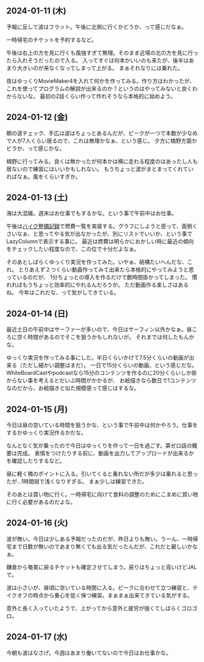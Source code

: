 ## 2024-01-11 (木)

予報に反して波はフラット。午後に北側に行くかどうか、って感じだなぁ。

一時帰宅のチケットを予約するなど。

午後は右上の方を見に行くも風強すぎて無理。そのまま近場の北の方を見に行ったら入れそうだったので入る。
入ってすぐは何本かいいのも来たが、後半はあまり大きいのが来なくなってしまって上がる。
まぁそれなりには乗れた。

夜はゆっくりMovieMaker4を入れて何かを作ってみる。作り方はわかったが、これを使ってプログラムの解説が出来るのか？というのはやってみないと良くわからないな。
最初の2話くらい作って作れそうなら本格的に始めよう。

## 2024-01-12 (金)

朝の波チェック、手広は波はちょっとあるんだが、ピークが一つで本数が少なめで人が7人くらい居るので、これは無理かなぁ、という感じ。
夕方に楠野方面かビラか、って感じかな。

楠野に行ってみる。良くは無かったが何本かは横に走れる程度のはあったし人も居ないので練習にはいいかもしれない。
もうちょっと波がまとまってくれていればなぁ。風をくらいすぎか。

## 2024-01-13 (土)

海は大混雑。週末はお仕事でもするかな。という事で午前中はお仕事。

午後は[バイク整備記録](%E3%83%90%E3%82%A4%E3%82%AF%E6%95%B4%E5%82%99%E8%A8%98%E9%8C%B2)で燃費一覧を実装する。グラフにしようと思って、面倒くさいなぁ、と思ってやる気が出なかったが、別にリストでいいか、という事でLazyColumnで表示する事に。
最近は燃費は明らかにおかしい時に最近の傾向をチェックしたい程度なので、この位で十分だよなぁ。

そのあとしばらくゆっくり実況を作ってみた。いやぁ、結構たいへんだな、これ。
とりあえず２つくらい動画作ってみて出来たら本格的にやってみようと思っているのだが、
1分ちょっとの導入を作るだけで数時間掛かってしまった。
慣れればもうちょっと効率的にやれるんだろうが。
ただ動画作る楽しさはあるね。
今年はこれだな、って気がしてきている。

## 2024-01-14 (日)

最近土日の午前中はサーファーが多いので、今日はサーフィン以外かなぁ。昼ころに空く時間があるのでそこを狙うかもしれないが。
それまでは何したもんかな。

ゆっくり実況を作ってみる事にした。半日くらいかけて7.5分くらいの動画が出来る（ただし細かい調整はまだ）。
一日で15分くらいの動画、という感じだな。
WhiteBoardCastやpodcastなら15分のコンテンツを作るのに20分くらいしか掛からない事を考えるとだいぶ時間がかかるが、
お絵描きなら数日で1コンテンツなのだから、お絵描きと似た規模感って感じはするな。

## 2024-01-15 (月)

今日は昼の空いている時間を狙うかな、という事で午前中は何かやろう。仕事をするかゆっくり実況作るかだな。

なんとなく気が乗ったので今日はゆっくりを作って一日を過ごす。第ゼロ話の概要は完成。
表情をつけたりする前に、動画を出力してアップロードが出来るかを確認したりするなど。

昼に軽く隣のポイントに入る。引いてくると乗れない所だが多少は乗れると思ったが…1時間弱で浅くなりすぎる。
まぁ少しは練習できた。

そのあとは買い物に行く。一時帰宅に向けて食料の調整のためにこまめに買い物に行く必要があるのだよな。

## 2024-01-16 (火)

波が無い。今日は少しある予報だったのだが、昨日よりも無い。うーん、一時帰宅まで日数が無いのであまり無くても出る気だったんだが、これだと厳しいかなぁ。

鎌倉から奄美に戻るチケットも確定させてしまう。戻りはちょっと高いけどJALで。

波は小さいが、昼頃に空いている時間に入る。ピークに合わせて立つ練習と、テイクオフの時点から重心を低く保つ練習。まぁまぁ出来てきている気がする。

意外と長く入っていたようで、上がってから意外と疲労が強くてしばらくゴロゴロ。

## 2024-01-17 (水)

今朝も波はなさげ。今週はあまり働いてないので今日はお仕事かな。